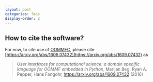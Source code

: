 ```yaml
---
layout: post
categories: faqs
display-order: 2
---
```


## How to cite the software?

For now, to cite use of [OOMMFC](http://github.com/joommf/oommfc), please cite [https://arxiv.org/abs/1609.07432](https://arxiv.org/abs/1609.07432) as

> _User interfaces for computational science: a domain specific language for OOMMF embedded in Python_, Marijan Beg, Ryan A. Pepper, Hans Fangohr, https://arxiv.org/abs/1609.07432 (2016)



